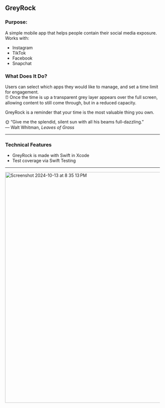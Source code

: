 ## GreyRock

### Purpose:
A simple mobile app that helps people contain their social media exposure. \
Works with:
- Instagram
- TikTok
- Facebook
- Snapchat

### What Does It Do?
Users can select which apps they would like to manage, and set a time limit for engagement. \
:alarm_clock: Once the time is up a transparent grey layer appears over the full screen, allowing content to still come through, but in a reduced capacity.

GreyRock is a reminder that your time is the most valuable thing you own.

:sun_with_face: “Give me the splendid, silent sun with all his beams full-dazzling.” \
― Walt Whitman, *Leaves of Grass*

***

### Technical Features
- GreyRock is made with Swift in Xcode
- Test coverage via Swift Testing

***

<img width="750" alt="Screenshot 2024-10-13 at 8 35 13 PM" src="https://github.com/user-attachments/assets/a4de84ae-bc5a-430e-8413-6a9e1290e114">
